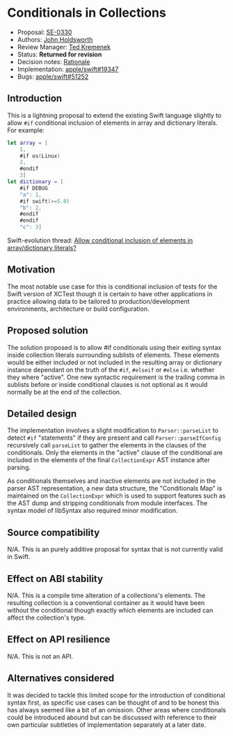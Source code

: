 # Conditionals in Collections

* Proposal: [SE-0330](0330-collection-conditionals.md)
* Authors: [John Holdsworth](https://github.com/johnno1962)
* Review Manager: [Ted Kremenek](https://github.com/tkremenek)
* Status: **Returned for revision**
* Decision notes: [Rationale](https://forums.swift.org/t/se-0330-conditionals-in-collections/53375/22)
* Implementation: [apple/swift#19347](https://github.com/apple/swift/pull/19347)
* Bugs: [apple/swift#51252](https://github.com/apple/swift/issues/51252)

## Introduction

This is a lightning proposal to extend the existing Swift language slightly to allow `#if` conditional inclusion of elements in array and dictionary literals. For example:

```swift
let array = [
	1,
	#if os(Linux)
	2,
	#endif
	3]
let dictionary = [
	#if DEBUG
	"a": 1,
	#if swift(>=5.0)
	"b": 2,
	#endif
	#endif
	"c": 3]
```
Swift-evolution thread: [Allow conditional inclusion of elements in array/dictionary literals?](https://forums.swift.org/t/allow-conditional-inclusion-of-elements-in-array-dictionary-literals/16171)

## Motivation

The most notable use case for this is conditional inclusion of tests for the Swift version of XCTest though it is certain to have other applications in practice allowing data to be tailored to production/development environments, architecture or build configuration.

## Proposed solution

The solution proposed is to allow #if conditionals using their exiting syntax inside collection literals surrounding sublists of elements. These elements would be either included or not included in the resulting array or dictionary instance dependant on the truth of the `#if`, `#elseif` or `#else` i.e. whether they where "active". One new syntactic requirement is the trailing comma in sublists before or inside conditional clauses is not optional as it would normally be at the end of the collection.

## Detailed design

The implementation involves a slight modification to `Parser::parseList` to detect `#if` "statements" if they are present and call `Parser::parseIfConfig` recursively call `parseList` to gather the elements in the clauses of the conditionals. Only the elements in the "active" clause of the conditional are included in the elements of the final `CollectionExpr` AST instance after parsing.

As conditionals themselves and inactive elements are not included in the parser AST representation, a new data structure, the "Conditionals Map" is maintained on the `CollectionExpr` which is used to support features such as the AST dump and stripping conditionals from module interfaces. The syntax model of libSyntax also required minor modification.

## Source compatibility

N/A. This is an purely additive proposal for syntax that is not currently valid in Swift.

## Effect on ABI stability

N/A. This is a compile time alteration of a collections's elements. The resulting collection is a conventional container as it would have been without the conditional though exactly which elements are included can affect the collection's type.

## Effect on API resilience

N/A. This is not an API.

## Alternatives considered

It was decided to tackle this limited scope for the introduction of conditional syntax first, as specific use cases can be thought of and to be honest this has always seemed like a bit of an omission. Other areas where conditionals could be introduced abound but can be discussed with reference to their own particular subtleties of implementation separately at a later date.
